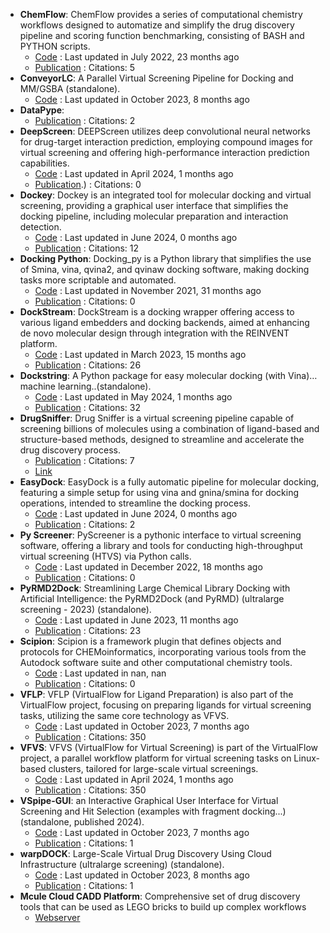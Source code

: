 - **ChemFlow**: ChemFlow provides a series of computational chemistry workflows designed to automatize and simplify the drug discovery pipeline and scoring function benchmarking, consisting of BASH and PYTHON scripts.
	- [Code](https://github.com/IFMlab/ChemFlow) : Last updated in July 2022, 23 months ago
	- [Publication](https://doi.org/10.1021/acs.jcim.2c00919) : Citations: 5
- **ConveyorLC**: A Parallel Virtual Screening Pipeline for Docking and MM/GSBA (standalone).
	- [Code](https://github.com/XiaohuaZhangLLNL/conveyorlc) : Last updated in October 2023, 8 months ago
- **DataPype**: 
	- [Publication](https://doi.org/10.1021/acsomega.3c05207) : Citations: 2
- **DeepScreen**: DEEPScreen utilizes deep convolutional neural networks for drug-target interaction prediction, employing compound images for virtual screening and offering high-performance interaction prediction capabilities.
	- [Code](https://github.com/cansyl/DEEPScreen) : Last updated in April 2024, 1 months ago
	- [Publication](https://doi.org/10.1039/C9SC03414E).) : Citations: 0
- **Dockey**: Dockey is an integrated tool for molecular docking and virtual screening, providing a graphical user interface that simplifies the docking pipeline, including molecular preparation and interaction detection.
	- [Code](https://github.com/lmdu/dockey) : Last updated in June 2024, 0 months ago
	- [Publication](https://doi.org/10.1093/bib/bbad047) : Citations: 12
- **Docking Python**: Docking_py is a Python library that simplifies the use of Smina, vina, qvina2, and qvinaw docking software, making docking tasks more scriptable and automated.
	- [Code](https://github.com/samuelmurail/docking_py) : Last updated in November 2021, 31 months ago
	- [Publication](https://doi.org/10.5281/zenodo.4506970.svg) : Citations: 0
- **DockStream**: DockStream is a docking wrapper offering access to various ligand embedders and docking backends, aimed at enhancing de novo molecular design through integration with the REINVENT platform.
	- [Code](https://github.com/MolecularAI/DockStream) : Last updated in March 2023, 15 months ago
	- [Publication](https://doi.org/10.1186/s13321-021-00563-7) : Citations: 26
- **Dockstring**: A Python package for easy molecular docking (with Vina)… machine learning..(standalone).
	- [Code](https://github.com/dockstring/dockstring) : Last updated in May 2024, 1 months ago
	- [Publication](https://doi.org/10.1021/acs.jcim.1c01334) : Citations: 32
- **DrugSniffer**: Drug Sniffer is a virtual screening pipeline capable of screening billions of molecules using a combination of ligand-based and structure-based methods, designed to streamline and accelerate the drug discovery process.
	- [Publication](https://doi.org/10.3389%2Ffphar.2022.874746) : Citations: 7
	- [Link](https://drugsniffer.org/)
- **EasyDock**: EasyDock is a fully automatic pipeline for molecular docking, featuring a simple setup for using vina and gnina/smina for docking operations, intended to streamline the docking process.
	- [Code](https://github.com/ci-lab-cz/easydock/tree/master) : Last updated in June 2024, 0 months ago
	- [Publication](https://doi.org/10.1186/s13321-023-00772-2) : Citations: 2
- **Py Screener**: PyScreener is a pythonic interface to virtual screening software, offering a library and tools for conducting high-throughput virtual screening (HTVS) via Python calls.
	- [Code](https://github.com/coleygroup/pyscreener) : Last updated in December 2022, 18 months ago
	- [Publication](https://doi.org/10.21105/joss.03950/status.svg) : Citations: 0
- **PyRMD2Dock**: Streamlining Large Chemical Library Docking with Artificial Intelligence: the PyRMD2Dock (and PyRMD) (ultralarge screening - 2023) (standalone).
	- [Code](https://github.com/cosconatilab/PyRMD) : Last updated in June 2023, 11 months ago
	- [Publication](https://doi.org/10.1021/acs.jcim.1c00653) : Citations: 23
- **Scipion**: Scipion is a framework plugin that defines objects and protocols for CHEMoinformatics, incorporating various tools from the Autodock software suite and other computational chemistry tools.
	- [Code](https://github.com/scipion-chem) : Last updated in nan, nan
	- [Publication](https://doi.org/10.1021/acs.jcim.3c01085) : Citations: 0
- **VFLP**: VFLP (VirtualFlow for Ligand Preparation) is also part of the VirtualFlow project, focusing on preparing ligands for virtual screening tasks, utilizing the same core technology as VFVS.
	- [Code](https://github.com/VirtualFlow/VFLP?tab=readme-ov-file) : Last updated in October 2023, 7 months ago
	- [Publication](https://doi.org/10.1038/s41586-020-2117-z) : Citations: 350
- **VFVS**: VFVS (VirtualFlow for Virtual Screening) is part of the VirtualFlow project, a parallel workflow platform for virtual screening tasks on Linux-based clusters, tailored for large-scale virtual screenings.
	- [Code](https://github.com/VirtualFlow/VFVS) : Last updated in April 2024, 1 months ago
	- [Publication](https://doi.org/10.1038/s41586-020-2117-z) : Citations: 350
- **VSpipe-GUI**: an Interactive Graphical User Interface for Virtual Screening and Hit Selection (examples with fragment docking...) (standalone, published 2024).
	- [Code](https://github.com/rashid-bioinfo/vspipe-gui/tree/master/Installation_Guide) : Last updated in October 2023, 7 months ago
	- [Publication](https://doi.org/10.3390%2Fijms25042002) : Citations: 1
- **warpDOCK**: Large-Scale Virtual Drug Discovery Using Cloud Infrastructure (ultralarge screening) (standalone).
	- [Code](https://github.com/BruningLab/warpDOCK) : Last updated in October 2023, 8 months ago
	- [Publication](https://doi.org/10.1021/acsomega.3c02249) : Citations: 1
- **Mcule Cloud CADD Platform**: Comprehensive set of drug discovery tools that can be used as LEGO bricks to build up complex workflows
	- [Webserver](https://mcule.com/hit-identification/)

